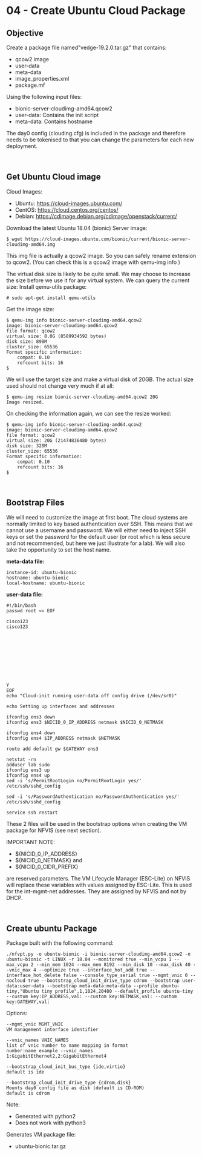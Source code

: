 # 04 - Create Ubuntu Cloud Package

## Objective
Create a package file named"vedge-19.2.0.tar.gz" that contains:
+ qcow2 image
+ user-data
+ meta-data
+ image_properties.xml
+ package.mf

Using the following input files:
+ bionic-server-cloudimg-amd64.qcow2
+ user-data: Contains the init script
+ meta-data: Contains hostname

The day0 config (clouding.cfg) is included in the package and therefore needs to be tokenised to that you can change the parameters for each new deployment.

<br>

## Get Ubuntu Cloud image
Cloud Images:
+ Ubuntu: https://cloud-images.ubuntu.com/
+ CentOS: https://cloud.centos.org/centos/
+ Debian: https://cdimage.debian.org/cdimage/openstack/current/

Download the latest Ubuntu 18.04 (bionic) Server image:
```
$ wget https://cloud-images.ubuntu.com/bionic/current/bionic-server-cloudimg-amd64.img
```

This img file is actually a qcow2 image. So you can safely rename extension to qcow2.
(You can check this is a qcow2 image with qemu-img info <filename>)

The virtual disk size is likely to be quite small. We may choose to increase the size before we use it for any virtual system. We can query the current size:
Install qemu-utils package:
```
# sudo apt-get install qemu-utils
```

Get the image size:
```
$ qemu-img info bionic-server-cloudimg-amd64.qcow2
image: bionic-server-cloudimg-amd64.qcow2
file format: qcow2
virtual size: 8.0G (8589934592 bytes)
disk size: 898M
cluster_size: 65536
Format specific information:
    compat: 0.10
    refcount bits: 16
$
```

We will use the target size and make a virtual disk of 20GB. The actual size used should not change very much if at all:
```
$ qemu-img resize bionic-server-cloudimg-amd64.qcow2 20G
Image resized.
```

On checking the information again, we can see the resize worked:
```
$ qemu-img info bionic-server-cloudimg-amd64.qcow2
image: bionic-server-cloudimg-amd64.qcow2
file format: qcow2
virtual size: 20G (21474836480 bytes)
disk size: 328M
cluster_size: 65536
Format specific information:
    compat: 0.10
    refcount bits: 16
$
```

<br>

## Bootstrap Files

We will need to customize the image at first boot. The cloud systems are normally limited to key based authentication over SSH. This means that we cannot use a username and password. We will either need to inject SSH keys or set the password for the default user (or root which is less secure and not recommended, but here we just illustrate for a lab). We will also take the opportunity to set the host name. 

**meta-data file:**
```
instance-id: ubuntu-bionic
hostname: ubuntu-bionic
local-hostname: ubuntu-bionic
```

**user-data file:**
```
#!/bin/bash
passwd root << EOF

cisco123
cisco123










Y
EOF
echo "Cloud-init running user-data off config drive (/dev/sr0)"

echo Setting up interfaces and addresses

ifconfig ens3 down
ifconfig ens3 $NICID_0_IP_ADDRESS netmask $NICID_0_NETMASK

ifconfig ens4 down
ifconfig ens4 $IP_ADDRESS netmask $NETMASK

route add default gw $GATEWAY ens3

netstat -rn
adduser lab sudo
ifconfig ens3 up
ifconfig ens4 up
sed -i 's/PermitRootLogin no/PermitRootLogin yes/' /etc/ssh/sshd_config

sed -i 's/PasswordAuthentication no/PasswordAuthentication yes/' /etc/ssh/sshd_config

service ssh restart
```

These 2 files will be used in the bootstrap options when creating the VM package for NFVIS (see next section).

IMPORTANT NOTE: 
+ ${NICID_0_IP_ADDRESS}
+ ${NICID_0_NETMASK} and 
+ ${NICID_0_CIDR_PREFIX} 

are reserved parameters. The VM Lifecycle Manager (ESC-Lite) on NFVIS will replace these variables with values assigned by ESC-Lite. This is used for the int-mgmt-net addresses. They are assigned by NFVIS and not by DHCP.

<br>

## Create ubuntu Package

Package built with the following command:
```
./nfvpt.py -o ubuntu-bionic -i bionic-server-cloudimg-amd64.qcow2 -n ubuntu-bionic -t LINUX -r 18.04 --monitored true --min_vcpu 1 --max_vcpu 2 --min_mem 1024 --max_mem 8192 --min_disk 10 --max_disk 40 --vnic_max 4 --optimize true --interface_hot_add true --interface_hot_delete false --console_type_serial true --mgmt_vnic 0 --nocloud true --bootstrap_cloud_init_drive_type cdrom --bootstrap user-data:user-data --bootstrap meta-data:meta-data --profile ubuntu-tiny,"Ubuntu tiny profile",1,1024,20480 --default_profile ubuntu-tiny --custom key:IP_ADDRESS,val: --custom key:NETMASK,val: --custom key:GATEWAY,val:
```

Options:
```
--mgmt_vnic MGMT_VNIC
VM management interface identifier

--vnic_names VNIC_NAMES
list of vnic number to name mapping in format
number:name example --vnic_names
1:GigabitEthernet2,2:GigabitEthernet4

--bootstrap_cloud_init_bus_type {ide,virtio}
default is ide

--bootstrap_cloud_init_drive_type {cdrom,disk}
Mounts day0 config file as disk (default is CD-ROM)
default is cdrom
```

Note:
+ Generated with python2
+ Does not work with python3

Generates VM package file:
+ ubuntu-bionic.tar.gz
